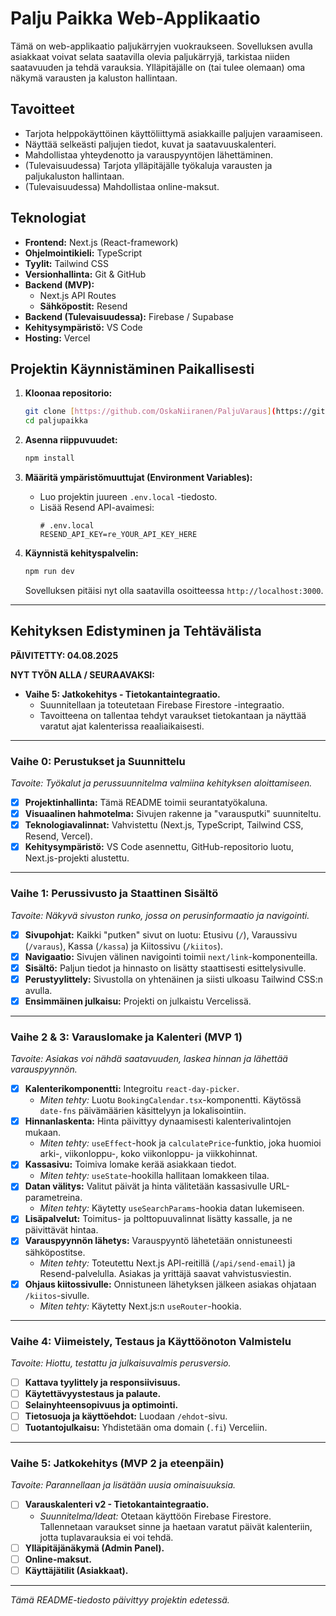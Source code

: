 # Palju Paikka Web-Applikaatio

Tämä on web-applikaatio paljukärryjen vuokraukseen. Sovelluksen avulla asiakkaat voivat selata saatavilla olevia paljukärryjä, tarkistaa niiden saatavuuden ja tehdä varauksia. Ylläpitäjälle on (tai tulee olemaan) oma näkymä varausten ja kaluston hallintaan.

## Tavoitteet

- Tarjota helppokäyttöinen käyttöliittymä asiakkaille paljujen varaamiseen.
- Näyttää selkeästi paljujen tiedot, kuvat ja saatavuuskalenteri.
- Mahdollistaa yhteydenotto ja varauspyyntöjen lähettäminen.
- (Tulevaisuudessa) Tarjota ylläpitäjälle työkaluja varausten ja paljukaluston hallintaan.
- (Tulevaisuudessa) Mahdollistaa online-maksut.

## Teknologiat

- **Frontend:** Next.js (React-framework)
- **Ohjelmointikieli:** TypeScript
- **Tyylit:** Tailwind CSS
- **Versionhallinta:** Git & GitHub
- **Backend (MVP):**
  - Next.js API Routes
  - **Sähköpostit:** Resend
- **Backend (Tulevaisuudessa):** Firebase / Supabase
- **Kehitysympäristö:** VS Code
- **Hosting:** Vercel

## Projektin Käynnistäminen Paikallisesti

1.  **Kloonaa repositorio:**

    ```bash
    git clone [https://github.com/OskaNiiranen/PaljuVaraus](https://github.com/OskaNiiranen/PaljuVaraus)
    cd paljupaikka
    ```

2.  **Asenna riippuvuudet:**

    ```bash
    npm install
    ```

3.  **Määritä ympäristömuuttujat (Environment Variables):**
    - Luo projektin juureen `.env.local` -tiedosto.
    - Lisää Resend API-avaimesi:
      ```
      # .env.local
      RESEND_API_KEY=re_YOUR_API_KEY_HERE
      ```

4.  **Käynnistä kehityspalvelin:**
    ```bash
    npm run dev
    ```
    Sovelluksen pitäisi nyt olla saatavilla osoitteessa `http://localhost:3000`.

---

## Kehityksen Edistyminen ja Tehtävälista

**PÄIVITETTY: 04.08.2025**

**NYT TYÖN ALLA / SEURAAVAKSI:**

- **Vaihe 5: Jatkokehitys - Tietokantaintegraatio.**
  - Suunnitellaan ja toteutetaan Firebase Firestore -integraatio.
  - Tavoitteena on tallentaa tehdyt varaukset tietokantaan ja näyttää varatut ajat kalenterissa reaaliaikaisesti.

---

### Vaihe 0: Perustukset ja Suunnittelu

_Tavoite: Työkalut ja perussuunnitelma valmiina kehityksen aloittamiseen._

- [x] **Projektinhallinta:** Tämä README toimii seurantatyökaluna.
- [x] **Visuaalinen hahmotelma:** Sivujen rakenne ja "varausputki" suunniteltu.
- [x] **Teknologiavalinnat:** Vahvistettu (Next.js, TypeScript, Tailwind CSS, Resend, Vercel).
- [x] **Kehitysympäristö:** VS Code asennettu, GitHub-repositorio luotu, Next.js-projekti alustettu.

---

### Vaihe 1: Perussivusto ja Staattinen Sisältö

_Tavoite: Näkyvä sivuston runko, jossa on perusinformaatio ja navigointi._

- [x] **Sivupohjat:** Kaikki "putken" sivut on luotu: Etusivu (`/`), Varaussivu (`/varaus`), Kassa (`/kassa`) ja Kiitossivu (`/kiitos`).
- [x] **Navigaatio:** Sivujen välinen navigointi toimii `next/link`-komponenteilla.
- [x] **Sisältö:** Paljun tiedot ja hinnasto on lisätty staattisesti esittelysivulle.
- [x] **Perustyylittely:** Sivustolla on yhtenäinen ja siisti ulkoasu Tailwind CSS:n avulla.
- [x] **Ensimmäinen julkaisu:** Projekti on julkaistu Vercelissä.

---

### Vaihe 2 & 3: Varauslomake ja Kalenteri (MVP 1)

_Tavoite: Asiakas voi nähdä saatavuuden, laskea hinnan ja lähettää varauspyynnön._

- [x] **Kalenterikomponentti:** Integroitu `react-day-picker`.
  - _Miten tehty:_ Luotu `BookingCalendar.tsx`-komponentti. Käytössä `date-fns` päivämäärien käsittelyyn ja lokalisointiin.
- [x] **Hinnanlaskenta:** Hinta päivittyy dynaamisesti kalenterivalintojen mukaan.
  - _Miten tehty:_ `useEffect`-hook ja `calculatePrice`-funktio, joka huomioi arki-, viikonloppu-, koko viikonloppu- ja viikkohinnat.
- [x] **Kassasivu:** Toimiva lomake kerää asiakkaan tiedot.
  - _Miten tehty:_ `useState`-hookilla hallitaan lomakkeen tilaa.
- [x] **Datan välitys:** Valitut päivät ja hinta välitetään kassasivulle URL-parametreina.
  - _Miten tehty:_ Käytetty `useSearchParams`-hookia datan lukemiseen.
- [x] **Lisäpalvelut:** Toimitus- ja polttopuuvalinnat lisätty kassalle, ja ne päivittävät hintaa.
- [x] **Varauspyynnön lähetys:** Varauspyyntö lähetetään onnistuneesti sähköpostitse.
  - _Miten tehty:_ Toteutettu Next.js API-reitillä (`/api/send-email`) ja Resend-palvelulla. Asiakas ja yrittäjä saavat vahvistusviestin.
- [x] **Ohjaus kiitossivulle:** Onnistuneen lähetyksen jälkeen asiakas ohjataan `/kiitos`-sivulle.
  - _Miten tehty:_ Käytetty Next.js:n `useRouter`-hookia.

---

### Vaihe 4: Viimeistely, Testaus ja Käyttöönoton Valmistelu

_Tavoite: Hiottu, testattu ja julkaisuvalmis perusversio._

- [ ] **Kattava tyylittely ja responsiivisuus.**
- [ ] **Käytettävyystestaus ja palaute.**
- [ ] **Selainyhteensopivuus ja optimointi.**
- [ ] **Tietosuoja ja käyttöehdot:** Luodaan `/ehdot`-sivu.
- [ ] **Tuotantojulkaisu:** Yhdistetään oma domain (`.fi`) Verceliin.

---

### Vaihe 5: Jatkokehitys (MVP 2 ja eteenpäin)

_Tavoite: Parannellaan ja lisätään uusia ominaisuuksia._

- [ ] **Varauskalenteri v2 - Tietokantaintegraatio.**
  - _Suunnitelma/Ideat:_ Otetaan käyttöön Firebase Firestore. Tallennetaan varaukset sinne ja haetaan varatut päivät kalenteriin, jotta tuplavarauksia ei voi tehdä.
- [ ] **Ylläpitäjänäkymä (Admin Panel).**
- [ ] **Online-maksut.**
- [ ] **Käyttäjätilit (Asiakkaat).**

---

_Tämä README-tiedosto päivittyy projektin edetessä._
